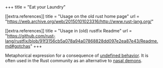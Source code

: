 +++
title = "Eat your Laundry"

[[extra.references]]
title = "Usage on the old rust home page"
url = "https://web.archive.org/web/20150101023316/http://www.rust-lang.org/"

[[extra.references]]
title = "Usage in (old) rustfix Readme"
url = "https://github.com/rust-lang/rustfix/blob/91f3156cb5a078a94a07868828dd097e2ea87e43/Readme.md#gotchas"
+++

Metaphorical expression for a consequence of [undefined behavior](https://doc.rust-lang.org/reference/behavior-considered-undefined.html). It is often used in the Rust community as an alternative to [nasal demons](http://catb.org/jargon/html/N/nasal-demons.html).
